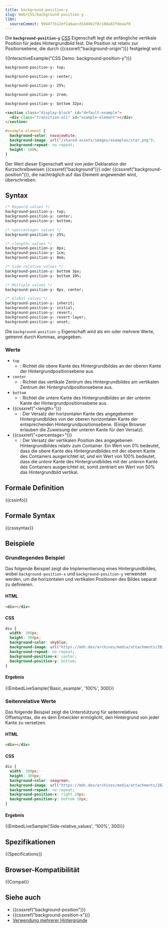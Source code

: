 ```yaml
---
title: background-position-y
slug: Web/CSS/background-position-y
l10n:
  sourceCommit: 9944f7b12ef1a6aecd54d4b2f0c188a82fdeaaf0
---
```


Die **`background-position-y`** [CSS](/de/docs/Web/CSS) Eigenschaft legt die anfängliche vertikale Position für jedes Hintergrundbild fest. Die Position ist relativ zur Positionsebene, die durch {{cssxref("background-origin")}} festgelegt wird.

{{InteractiveExample("CSS Demo: background-position-y")}}

```css interactive-example-choice
background-position-y: top;
```

```css interactive-example-choice
background-position-y: center;
```

```css interactive-example-choice
background-position-y: 25%;
```

```css interactive-example-choice
background-position-y: 2rem;
```

```css interactive-example-choice
background-position-y: bottom 32px;
```

```html interactive-example
<section class="display-block" id="default-example">
  <div class="transition-all" id="example-element"></div>
</section>
```

```css interactive-example
#example-element {
  background-color: navajowhite;
  background-image: url("/shared-assets/images/examples/star.png");
  background-repeat: no-repeat;
  height: 100%;
}
```

<!-- Der Quellcode für dieses interaktive Beispiel ist in einem GitHub-Repository gespeichert. Wenn Sie zum Projekt der interaktiven Beispiele beitragen möchten, klonen Sie bitte https://github.com/mdn/interactive-examples und senden Sie uns eine Pull-Anfrage. -->

Der Wert dieser Eigenschaft wird von jeder Deklaration der Kurzschreibweisen {{cssxref("background")}} oder {{cssxref("background-position")}}, die nachträglich auf das Element angewendet wird, überschrieben.

## Syntax

```css
/* Keyword values */
background-position-y: top;
background-position-y: center;
background-position-y: bottom;

/* <percentage> values */
background-position-y: 25%;

/* <length> values */
background-position-y: 0px;
background-position-y: 1cm;
background-position-y: 8em;

/* Side-relative values */
background-position-y: bottom 3px;
background-position-y: bottom 10%;

/* Multiple values */
background-position-y: 0px, center;

/* Global values */
background-position-y: inherit;
background-position-y: initial;
background-position-y: revert;
background-position-y: revert-layer;
background-position-y: unset;
```

Die `background-position-y` Eigenschaft wird als ein oder mehrere Werte, getrennt durch Kommas, angegeben.

### Werte

- `top`
  - : Richtet die obere Kante des Hintergrundbildes an der oberen Kante der Hintergrundpositionsebene aus.
- `center`
  - : Richtet das vertikale Zentrum des Hintergrundbildes am vertikalen Zentrum der Hintergrundpositionsebene aus.
- `bottom`
  - : Richtet die untere Kante des Hintergrundbildes an der unteren Kante der Hintergrundpositionsebene aus.
- {{cssxref("&lt;length&gt;")}}
  - : Der Versatz der horizontalen Kante des angegebenen Hintergrundbildes von der oberen horizontalen Kante der entsprechenden Hintergrundpositionsebene. (Einige Browser erlauben die Zuweisung der unteren Kante für den Versatz).
- {{cssxref("&lt;percentage&gt;")}}
  - : Der Versatz der vertikalen Position des angegebenen Hintergrundbildes relativ zum Container. Ein Wert von 0% bedeutet, dass die obere Kante des Hintergrundbildes mit der oberen Kante des Containers ausgerichtet ist, und ein Wert von 100% bedeutet, dass die _untere_ Kante des Hintergrundbildes mit der _unteren_ Kante des Containers ausgerichtet ist, somit zentriert ein Wert von 50% das Hintergrundbild vertikal.

## Formale Definition

{{cssinfo}}

## Formale Syntax

{{csssyntax}}

## Beispiele

### Grundlegendes Beispiel

Das folgende Beispiel zeigt die Implementierung eines Hintergrundbildes, wobei `background-position-x` und `background-position-y` verwendet werden, um die horizontalen und vertikalen Positionen des Bildes separat zu definieren.

#### HTML

```html
<div></div>
```

#### CSS

```css
div {
  width: 300px;
  height: 300px;
  background-color: skyblue;
  background-image: url("https://mdn.dev/archives/media/attachments/2020/07/29/17350/3b4892b7e820122ac6dd7678891d4507/firefox.png");
  background-repeat: no-repeat;
  background-position-x: center;
  background-position-y: bottom;
}
```

#### Ergebnis

{{EmbedLiveSample('Basic_example', '100%', 300)}}

### Seitenrelative Werte

Das folgende Beispiel zeigt die Unterstützung für seitenrelatives Offsetsyntax, die es dem Entwickler ermöglicht, den Hintergrund von jeder Kante zu versetzen.

#### HTML

```html
<div></div>
```

#### CSS

```css
div {
  width: 300px;
  height: 300px;
  background-color: seagreen;
  background-image: url("https://mdn.dev/archives/media/attachments/2020/07/29/17350/3b4892b7e820122ac6dd7678891d4507/firefox.png");
  background-repeat: no-repeat;
  background-position-x: right 20px;
  background-position-y: bottom 10px;
}
```

#### Ergebnis

{{EmbedLiveSample('Side-relative_values', '100%', 300)}}

## Spezifikationen

{{Specifications}}

## Browser-Kompatibilität

{{Compat}}

## Siehe auch

- {{cssxref("background-position")}}
- {{cssxref("background-position-x")}}
- [Verwendung mehrerer Hintergründe](/de/docs/Web/CSS/CSS_backgrounds_and_borders/Using_multiple_backgrounds)
